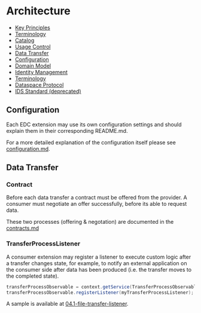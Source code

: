 # Architecture

- [Key Principles](coding-principles.md)
- [Terminology](terminology.md)
- [Catalog](catalog/)
- [Usage Control](usage-control/)
- [Data Transfer](data-transfer/)
- [Configuration](configuration/)
- [Domain Model](domain-model.md)
- [Identity Management](identity-management/)
- [Terminology](terminology.md)
- [Dataspace Protocol](ids-dataspace-protocol/)
- [IDS Standard (deprecated)](ids/)

## Configuration

Each EDC extension may use its own configuration settings and should explain them in their corresponding README.md.

For a more detailed explanation of the configuration itself please see [configuration.md](configuration/README.md).

## Data Transfer

### Contract

Before each data transfer a contract must be offered from the provider. A consumer must negotiate an offer successfully,
before its able to request data.

These two processes (offering & negotation) are documented in the [contracts.md](usage-control/contracts.md)

### TransferProcessListener

A consumer extension may register a listener to execute custom logic after a transfer changes state, for example, to notify an external application on the consumer side after data has been produced (i.e. the transfer moves to the completed state).

```java
transferProcessObservable = context.getService(TransferProcessObservable.class);
transferProcessObservable.registerListener(myTransferProcessListener);
```

A sample is available at [04.1-file-transfer-listener](https://github.com/eclipse-edc/Samples/blob/main/transfer/transfer-02-file-transfer-listener/README.md).
